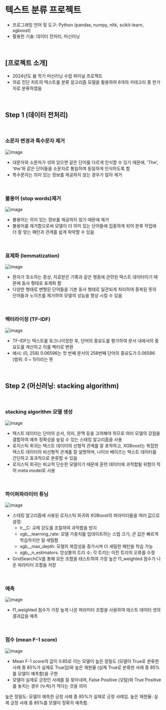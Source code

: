 # 텍스트 분류 프로젝트 
* 프로그래밍 언어 및 도구: Python (pandas, numpy, nltk, scikit-learn, xgboost)
* 활용한 기술: 데이터 전처리, 머신러닝

<br/>

## [프로젝트 소개]
* 2024년도 봄 학기 머신러닝 수업 파이널 프로젝트
* 의료 진단 차트의 텍스트를 분류 알고리즘 모델을 활용하여 6개의 카테고리 중 한가지로 분류하였음

<br/>

## Step 1 (데이터 전처리)

<br/>

### 소문자 변경과 특수문자 제거
![image](https://github.com/YounseoKim62/Data-Analysis-Projects-KR/assets/161654460/e2cde325-479a-4aa1-a969-a9c666cb9a21)

* 대문자와 소문자가 섞여 있으면 같은 단어를 다르게 인식할 수 있기 때문에, 'The', 'the'와 같은 단어들을 소문자로 통일하여 동일하게 인식하도록 함
* 특수문자는 의미 있는 정보를 제공하지 않는 경우가 많아 제거

<br/>

### 불용어 (stop words)제거
![image](https://github.com/YounseoKim62/Data-Analysis-Projects-KR/assets/161654460/ecb835d1-596a-4bca-afab-364a5c8d9d3a)

* 불용어는 의미 있는 정보를 제공하지 않기 때문에 제거
* 불용어를 제거함으로써 모델이 더 의미 있는 단어들에 집중하게 되어 분류 작업에 더 잘 맞는 패턴과 관계를 쉽게 파악할 수 있음

<br/>

### 표제화 (lemmatization)
![image](https://github.com/YounseoKim62/Data-Analysis-Projects-KR/assets/161654460/602f1bc9-3d0c-4390-b140-d97e8cb41e66)

* 환자가 호소하는 증상, 치료받은 기록과 같은 행동에 관련된 텍스트 데이터이기 때문에 동사 형태로 표제화 함
* 다양한 형태로 변형된 단어들을 기본 동사 형태로 일관되게 처리하여 중복된 뜻의 단어들과 노이즈를 제거하여 모델의 성능을 향상 시킬 수 있음

<br/>

### 벡터라이징 (TF-IDF)
![image](https://github.com/YounseoKim62/Data-Analysis-Projects-KR/assets/161654460/96e79673-224e-4747-8648-070e4973d3bd)

* TF-IDF는 텍스트를 토크나이징한 후, 단어의 중요도를 평가하여 문서 내에서의 중요도를 계산하고 이를 벡터로 변환
* 예시: (0, 258) 0.06596는 첫 번째 문서의 258번째 단어의 중요도가 0.06596 (범위: 0 ~ 1)이라는 뜻

<br/>

## Step 2 (머신러닝: stacking algorithm)

<br/>

### stacking algorithm 모델 생성
![image](https://github.com/YounseoKim62/Data-Analysis-Projects-KR/assets/161654460/0f706a78-83f2-4e05-a41c-1c091b13006f)

* 텍스트 데이터는 단어의 순서, 의미, 문맥 등을 고려해야 하므로 여러 모델의 강점을 결합하여 예측 정확성을 높일 수 있는 스태킹 알고리즘을 사용
* 로지스틱 회귀는 텍스트 데이터의 선형적 관계를 잘 포착하고, XGBoost는 복잡한 텍스트 데이터의 비선형적 관계를 잘 설명하며, 나이브 베이즈는 텍스트 데이터를 간단하고 효과적으로 분류할 수 있음
* 로지스틱 회귀는 비교적 단순한 모델이기 때문에 훈련 데이터에 과적합될 위험이 적어 meta model로 사용

<br/>

### 하이퍼파라미터 튜닝
![image](https://github.com/YounseoKim62/Data-Analysis-Projects-KR/assets/161654460/36c1f4cc-7a64-496c-8b13-b884705f2966)

* 스태킹 알고리즘에 사용된 로지스틱 회귀와 XGBoost의 파라미터들을 여러 값으로 설정:
  * lr__C: 규제 강도를 조절하여 과적합을 방지
  * xgb__learning_rate: 모델 가중치를 업데이트하는 스텝 크기; 큰 값은 빠르게 학습하지만 덜 세밀함
  * xgb__max_depth: 모델의 복잡성을 증가시켜 더 세밀한 패턴을 학습 가능
  * xgb__n_estimators: 앙상블의 트리 수; 각 트리는 이전 트리의 오류를 수정
* GridSearchCV를 통해 모든 조합을 테스트하여 가장 높은 f1_weighted 점수가 나온 파라미터 조합을 저장

<br/>

### 예측
![image](https://github.com/YounseoKim62/Data-Analysis-Projects-KR/assets/161654460/571ce30f-672d-47f8-a303-129db0c503c3)

* f1_weighted 점수가 가장 높게 나온 파라미터 조합을 사용하여 테스트 데이터 셋의 결과값을 예측

<br/>

### 점수 (mean F-1 score)
![image](https://github.com/YounseoKim62/Data-Analysis-Projects-KR/assets/161654460/d3c79428-4cdb-4e0b-968d-a0921437d019)

* Mean F-1 score의 값이 0.85로 이는 모델이 높은 정밀도 (모델이 True로 분류한 사례 중 85%가 실제로 True임)와 높은 재현율 (실제 True로 분류한 사례 중 85%를 모델이 예측함)을 구현
* 모델이 실제로 긍정인 사례를 잘 찾아내며, False Positive (오탐)와 True Positive를 놓치는 경우 (누락)가 적다는 것을 의미








높은 정밀도: 모델이 예측한 긍정 사례 중 85%가 실제로 긍정 사례임.
높은 재현율: 실제 긍정 사례 중 85%를 모델이 정확히 예측함.

